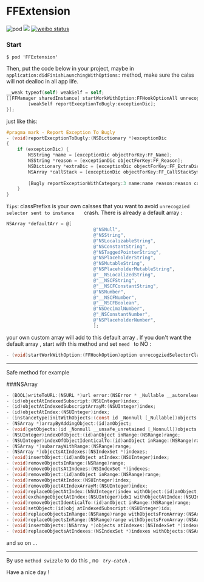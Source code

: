 # FFExtension   

![pod](https://img.shields.io/badge/pod-1.0.7-orange.svg)  ![](https://img.shields.io/badge/license-MIT-green.svg)  [![weibo status](https://img.shields.io/badge/weibo-%40Zombie%E7%AC%AC%E4%B8%83%E7%AB%A0-brightgreen.svg)](https://weibo.com/1247589445)



### Start

```
$ pod 'FFExtension'
```



Then,  put the code below in your project,  maybe in `application:didFinishLaunchingWithOptions:`    method,  make sure the calss will not dealloc in all app life.

```objective-c
__weak typeof(self) weakSelf = self;
[[FFManager sharedInstance] startWorkWithOption:FFHookOptionAll unrecogziedSelectorClassPrefixs:@[@"SSZ"] callBackBlock:^(NSDictionary *exceptionDic) {
        [weakSelf reportExecptionToBugly:exceptionDic];
}];
```



just like this:

```objective-c
#pragma mark - Report Exception To Bugly
- (void)reportExecptionToBugly:(NSDictionary *)exceptionDic
{
    if (exceptionDic) {
        NSString *name = [exceptionDic objectForKey:FF_Name];
        NSString *reason = [exceptionDic objectForKey:FF_Reason];
        NSDictionary *extraDic = [exceptionDic objectForKey:FF_ExtraDic];
        NSArray *callStack = [exceptionDic objectForKey:FF_CallStackSymbols];
        
        [Bugly reportExceptionWithCategory:3 name:name reason:reason callStack:callStack 			extraInfo:extraDic terminateApp:NO];
    }
}
```



`Tips`:  classPrefixs is your own calsses that you want to avoid  `unrecogzied selector sent to instance   ` crash.  There is already a default array :

```objective-c
NSArray *defaultArr = @[
                                @"NSNull",
                                @"NSString",
                                @"NSLocalizableString",
                                @"NSConstantString",
                                @"NSTaggedPointerString",
                                @"NSPlaceholderString",
                                @"NSMutableString",
                                @"NSPlaceholderMutableString",
                                @"__NSLocalizedString",
                                @"__NSCFString",
                                @"__NSCFConstantString",
                                @"NSNumber",
                                @"__NSCFNumber",
                                @"__NSCFBoolean",
                                @"NSDecimalNumber",
                                @"_NSConstantNumber",
                                @"NSPlaceholderNumber",
                                ];
```

your own custom array will add to this default array .  If you don't want the default array ,  start with this method and set  `need ` to NO :

```objective-c
- (void)startWorkWithOption:(FFHookOption)option unrecogziedSelectorClassPrefixs:(NSArray<NSString *> *)classPrefixs needDefault:(BOOL)need callBackBlock:(FFExceptionBlock)block;
```



---



Safe method for example

###NSArray

```objective-c
- (BOOL)writeToURL:(NSURL *)url error:(NSError * _Nullable __autoreleasing *)error;
- (id)objectAtIndexedSubscript:(NSUInteger)index;
- (id)objectAtIndexedSubscriptArrayM:(NSUInteger)index;
- (id)objectAtIndex:(NSUInteger)index;
- (instancetype)initWithObjects:(const id _Nonnull [_Nullable])objects count:(NSUInteger)cnt;
- (NSArray *)arrayByAddingObject:(id)anObject;
- (void)getObjects:(id _Nonnull __unsafe_unretained [_Nonnull])objects range:(NSRange)range;
- (NSUInteger)indexOfObject:(id)anObject inRange:(NSRange)range;
- (NSUInteger)indexOfObjectIdenticalTo:(id)anObject inRange:(NSRange)range;
- (NSArray *)subarrayWithRange:(NSRange)range;
- (NSArray *)objectsAtIndexes:(NSIndexSet *)indexes;
- (void)insertObject:(id)anObject atIndex:(NSUInteger)index;
- (void)removeObjectsInRange:(NSRange)range;
- (void)removeObjectsAtIndexes:(NSIndexSet *)indexes;
- (void)removeObject:(id)anObject inRange:(NSRange)range;
- (void)removeObjectAtIndex:(NSUInteger)index;
- (void)removeObjectAtIndexArrayM:(NSUInteger)index;
- (void)replaceObjectAtIndex:(NSUInteger)index withObject:(id)anObject;
- (void)exchangeObjectAtIndex:(NSUInteger)idx1 withObjectAtIndex:(NSUInteger)idx2;
- (void)removeObjectIdenticalTo:(id)anObject inRange:(NSRange)range;
- (void)setObject:(id)obj atIndexedSubscript:(NSUInteger)idx;
- (void)replaceObjectsInRange:(NSRange)range withObjectsFromArray:(NSArray *)otherArray;
- (void)replaceObjectsInRange:(NSRange)range withObjectsFromArray:(NSArray *)otherArray range:(NSRange)otherRange;
- (void)insertObjects:(NSArray *)objects atIndexes:(NSIndexSet *)indexes;
- (void)replaceObjectsAtIndexes:(NSIndexSet *)indexes withObjects:(NSArray *)objects;
```

and so on ...



---



By use `method swizzle`  to do this , no  *` try-catch`* .



Have a nice day !
